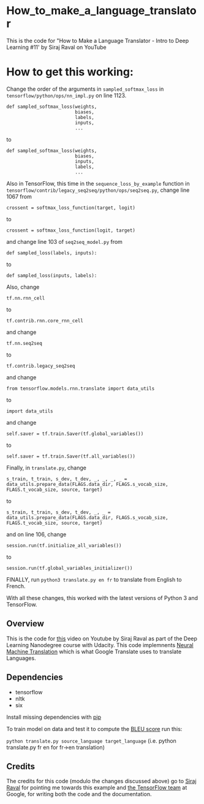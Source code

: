 # How_to_make_a_language_translator
This is the code for "How to Make a Language Translator - Intro to Deep Learning #11' by Siraj Raval on YouTube

# How to get this working:

Change the order of the arguments in `sampled_softmax_loss` in `tensorflow/python/ops/nn_impl.py` on line 1123.

```
def sampled_softmax_loss(weights,
                         biases,
                         labels,
                         inputs,
                         ...
```

to

```
def sampled_softmax_loss(weights,
                         biases,
                         inputs,
                         labels,
                         ...
```

Also in TensorFlow, this time in the `sequence_loss_by_example` function in `tensorflow/contrib/legacy_seq2seq/python/ops/seq2seq.py`, change line 1067 from

```
crossent = softmax_loss_function(target, logit)
```

to

```
crossent = softmax_loss_function(logit, target)
```


and change line 103 of `seq2seq_model.py` from

```
def sampled_loss(labels, inputs):
```

to

```
def sampled_loss(inputs, labels):
```

Also, change

```
tf.nn.rnn_cell
```

to

```
tf.contrib.rnn.core_rnn_cell
```

and change

```
tf.nn.seq2seq
```

to

```
tf.contrib.legacy_seq2seq
```

and change

```
from tensorflow.models.rnn.translate import data_utils
```

to

```
import data_utils
```

and change

```
self.saver = tf.train.Saver(tf.global_variables())
```

to

```
self.saver = tf.train.Saver(tf.all_variables())
```

Finally, in `translate.py`, change

```
s_train, t_train, s_dev, t_dev, _, _, _, _ = data_utils.prepare_data(FLAGS.data_dir, FLAGS.s_vocab_size, FLAGS.t_vocab_size, source, target)
```

to

```
s_train, t_train, s_dev, t_dev, _, _ = data_utils.prepare_data(FLAGS.data_dir, FLAGS.s_vocab_size, FLAGS.t_vocab_size, source, target)
```

and on line 106, change

```
session.run(tf.initialize_all_variables())
```

to

```
session.run(tf.global_variables_initializer())
```

FINALLY, run `python3 translate.py en fr` to translate from English to French.

With all these changes, this worked with the latest versions of Python 3 and TensorFlow.

## Overview

This is the code for [this](https://youtu.be/nRBnh4qbPHI) video on Youtube by Siraj Raval as part of the Deep Learning Nanodegree course with Udacity. This code implemnents [Neural Machine Translation](https://github.com/neubig/nmt-tips) which is what Google Translate uses to translate Languages.

## Dependencies

* tensorflow
* nltk
* six

Install missing dependencies with [pip](https://pip.pypa.io/en/stable/)

To train model on data and test it to compute the [BLEU score](https://en.wikipedia.org/wiki/BLEU) run this:

``python translate.py source_language target_language`` (i.e. python translate.py fr en for fr->en translation)

## Credits

The credits for this code (modulo the changes discussed above) go to [Siraj Raval](https://github.com/llSourcell/How_to_make_a_language_translator) for pointing me towards this example and [the TensorFlow team](https://www.tensorflow.org/tutorials/seq2seq) at Google, for writing both the code and the documentation.
